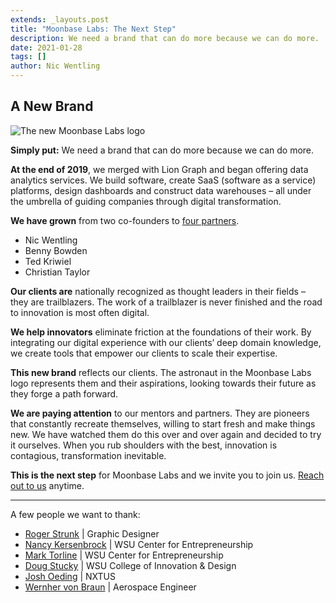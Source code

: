 ```yaml
---
extends: _layouts.post
title: "Moonbase Labs: The Next Step"
description: We need a brand that can do more because we can do more.
date: 2021-01-28
tags: []
author: Nic Wentling
---
```


## A New Brand

![The new Moonbase Labs logo](/assets/images/blog/the-next-step.png)

**Simply put:** We need a brand that can do more because we can do more.

**At the end of 2019**, we merged with Lion Graph and began offering data analytics services. We build software, create SaaS (software as a service) platforms, design dashboards and construct data warehouses – all under the umbrella of guiding companies through digital transformation.

**We have grown** from two co-founders to [four partners](/about).

 * Nic Wentling
 * Benny Bowden
 * Ted Kriwiel
 * Christian Taylor

**Our clients are** nationally recognized as thought leaders in their fields – they are trailblazers. The work of a trailblazer is never finished and the road to innovation is most often digital.

**We help innovators** eliminate friction at the foundations of their work. By integrating our digital experience with our clients’ deep domain knowledge, we create tools that empower our clients to scale their expertise.

**This new brand** reflects our clients. The astronaut in the Moonbase Labs logo represents them and their aspirations, looking towards their future as they forge a path forward.

**We are paying attention** to our mentors and partners. They are pioneers that constantly recreate themselves, willing to start fresh and make things new. We have watched them do this over and over again and decided to try it ourselves. When you rub shoulders with the best, innovation is contagious, transformation inevitable.

**This is the next step** for Moonbase Labs and we invite you to join us. [Reach out to us](https://form.asana.com/?k=UGChj8QUhBXNpBlEoAcBVg&d=359352374091689) anytime.

___

A few people we want to thank:

 * [Roger Strunk](https://www.rogerstrunk.com) | Graphic Designer
 * [Nancy Kersenbrock](https://www.linkedin.com/in/nancy-kersenbrock-68770122/) | WSU Center for Entrepreneurship
 * [Mark Torline](https://www.linkedin.com/in/mark-torline-1b025917/) | WSU Center for Entrepreneurship
 * [Doug Stucky](https://www.linkedin.com/in/doug-stucky-4a23471/) | WSU College of Innovation & Design
 * [Josh Oeding](https://nxtus.io/our-team/) | NXTUS
 * [Wernher von Braun](https://en.wikipedia.org/wiki/Wernher_von_Braun) | Aerospace Engineer
